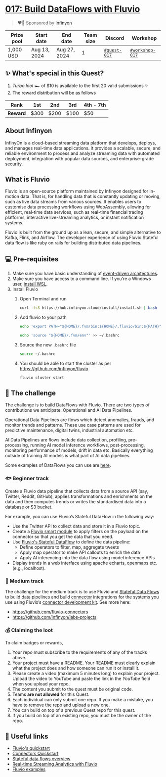 # [017: Build DataFlows with Fluvio](https://quira.sh)

> ❤️‍🔥 Sponsored by [Infinyon](https://infinyon.com/)

| Prize pool | Start date | End date | Team size | Discord | Workshop |
|  --- | --- | --- | --- | ---  | --- | 
| 1,000 USD | Aug 13, 2024  |  Aug 27, 2024 | 1 | [`#quest-017`](https://discord.gg/quira) | [`#workshop-017`](https://discord.gg/quira) |

## ✨ What's special in this Quest?

1. _Turbo loot_ 🏎️ of $10 is available to the first 20 valid submissions ✨
2. The reward distribution will be as follows
 
| **Rank** | 1st  | 2nd  | 3rd | 4th - 7th |
| -- | -- | -- | -- | -- |
| **Reward** | $300  | $200  | $100 | $50 |

## About Infinyon

InfinyOn is a cloud-based streaming data platform that develops, deploys, and manages real-time data applications. It provides a scalable, secure, and reliable environment to process and analyze streaming data with automated deployment, integration with popular data sources, and enterprise-grade security.

## What is Fluvio

Fluvio is an open-source platform maintained by Infinyon designed for in-motion data. That is, for handling data that is constantly updating or moving, such as live data streams from various sources. It enables users to customise data processing workflows using WebAssembly, allowing for efficient, real-time data services, such as real-time financial trading platforms, interactive live-streaming analytics, or instant notification systems.

Fluvio is built from the ground up as a lean, secure, and simple alternative to Kafka, Flink, and Airflow. The developer experience of using Fluvio Stateful data flow is like ruby on rails for building distributed data pipelines.

## 💻 Pre-requisites

1. Make sure you have basic understanding of [event-driven architectures](https://www.youtube.com/watch?v=gOuAqRaDdHA).
2. Make sure you have access to a command line. If you're a Windows user, [install WSL](https://learn.microsoft.com/en-us/windows/wsl/install).
3. Install Fluvio
    1. Open Terminal and run
        
        ```bash
        curl -fsS https://hub.infinyon.cloud/install/install.sh | bash
        ```
        
    2. Add fluvio to your path
        
        ```bash
        echo 'export PATH="${HOME}/.fvm/bin:${HOME}/.fluvio/bin:${PATH}"' >> ~/.bashrc
        ```
        
        ```bash
        echo 'source "${HOME}/.fvm/env"' >> ~/.bashrc
        ```
        
    3. Source the new `.bashrc` file
        
        ```bash
        source ~/.bashrc
        ```
        
    4. You should be able to start the cluster as per https://github.com/infinyon/fluvio
        
        ```bash
        fluvio cluster start
        ```

## 🌋 The challenge

The challenge is to build DataFlows with Fluvio. There are two types of contributions we anticipate: Operational and AI Data Pipelines.

Operational Data Pipelines are flows which detect anomalies, frauds, and monitor trends and patterns. These use case patterns are used for predictive maintenance, digital twins, industrial automation etc.

AI Data Pipelines are flows include data collection, profiling, pre-processing, running AI model inference workflows, post-processing, monitoring performance of models, drift in data etc. Basically everything outside of training AI models is what part of AI data pipelines.

Some examples of DataFlows you can use are [here](https://github.com/infinyon/stateful-dataflows-examples).

### 🐟 **Beginner track**

Create a Fluvio data pipeline that collects data from a source API (say, Twitter, Reddit, GitHub), applies transformations and enrichments on the data and then computes trends or writes the standardised data into a database or S3 bucket.

For example, you can use Fluvio’s Stateful DataFlow in the following way:

- Use the Twitter API to collect data and store it in a Fluvio topic.
- Create a [Fluvio smart module](https://www.fluvio.io/docs/fluvio/how-to/smartmodule-basics) to apply filters on the payload on the connector so that you get the data that you need.
- Use [Fluvio's Stateful DataFlow](https://www.fluvio.io/sdf/) to define the data pipeline:
    - Define operators to filter, map, aggregate tweets
    - Apply map operator to make API callouts to enrich the data
    - Apply AI inferencing into the data flow using model inference APIs
- Display trends in a web interface using apache echarts, openmaps etc. (e.g., localhost).

### 🐬 **Medium track**

The challenge for the medium track is to use Fluvio and [Stateful Data Flows](https://www.fluvio.io/sdf/) to build data pipelines and build [connector](https://www.fluvio.io/docs/fluvio/how-to/use-connectors) integrations for the systems you use using Fluvio’s [connector development kit](https://www.fluvio.io/docs/connectors/local/cdk/introduction). See more here:

- https://github.com/fluvio-connectors
- https://github.com/infinyon/labs-projects

### **💰 Claiming the loot**

To claim badges or rewards,

1. Your repo must subscribe to the requirements of any of the tracks above.
2. Your project must have a README. Your README must clearly explain what the project does and how someone can run it or install it.
3. Please create a video (maximum 5 minutes long) to explain your project. Upload the video to YouTube and paste the link in the *YouTube* field when you upload your repo.
4. The content you submit to the quest must be original code.
5. Teams **are not allowed** for this Quest.
6. Each individual can only submit one repo. If you make a mistake, you have to remove the repo and upload a new one.
7. You can build on top of a previous Quest repo for this quest.
8. If you build on top of an existing repo, you must be the owner of the repo.

## 🔗 Useful links

- [Fluvio's quickstart](https://www.fluvio.io/docs/fluvio/quickstart)
- [Connectors Quickstart](https://www.fluvio.io/docs/connectors/quickstart)
- [Stateful data flows overview](https://www.fluvio.io/sdf)
- [Real-time Streaming Analytics with Fluvio](https://infinyon.com/blog/2024/02/fluvio-deep-causality-rs/)
- [Fluvio examples](https://github.com/deepcausality-rs/fluvio-examples)
